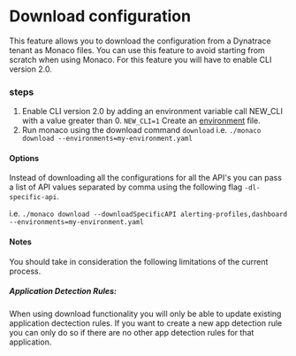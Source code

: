 # Download configuration

This feature allows you to download the configuration from a Dynatrace tenant as Monaco files. You can use this feature to avoid starting from scratch when using Monaco. For this feature you will have to enable CLI version 2.0.

### steps
1. Enable CLI version 2.0 by adding an environment variable call NEW_CLI with a value greater than 0.
``NEW_CLI=1``
Create an [environment](https://github.com/dynatrace-oss/dynatrace-monitoring-as-code#environments-file) file. 
2. Run monaco using the download command ``download``
i.e. ``./monaco download --environments=my-environment.yaml ``

#### Options
Instead of downloading all the configurations for all the API's you can pass a list of API values separated by comma using the following flag ``-dl-specific-api``.

i.e. ``./monaco download --downloadSpecificAPI alerting-profiles,dashboard --environments=my-environment.yaml ``


#### Notes
You should take in consideration the following limitations of the current process.
##### Application Detection Rules:
When using download functionality you will only be able to update existing application dectection rules. If you want to create a new app detection rule you can only do so if there are no other app detection rules for that application.



